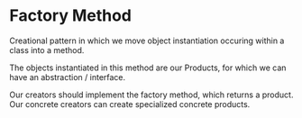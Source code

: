 # Factory Method

Creational pattern in which we move object instantiation occuring within a class into a method.

The objects instantiated in this method are our Products, for which we can have an abstraction / interface.

Our creators should implement the factory method, which returns a product. Our concrete creators can create specialized concrete products.